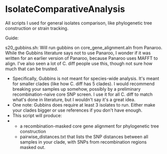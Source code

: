 # IsolateComparativeAnalysis

All scripts I used for general isolates comparison, like phylogenetic tree construction or strain tracking.

Guide:

s20_gubbins.sh: Will run gubbins on core_gene_alignment.aln from Panaroo. While the Gubbins literature says not to use Panaroo, I wonder if it was written for an earlier version of Panaroo, because Panaroo uses MAFFT to align. I've also seen a lot of C. diff people use this, though not sure how much that can be trusted.
* Specifically, Gubbins is not meant for species-wide analysis. It's meant for smaller clades (like how C. diff has 5 clades). I would recommend breaking your samples up somehow, possibly by a preliminary recombination-naive core SNP screen. I use it for all C. diff to match what's done in literature, but I wouldn't say it's a great idea.
* One note: Gubbins does require at least 3 isolates to run. Either make your clades bigger or use references if you don't have enough.
* This script will produce:
* * a recombination-masked core gene alignment for phylogenetic tree construction
  * pairwise_distances.txt that lists the SNP distances between all samples in your clade, with SNPs from recombination regions masked out. 
